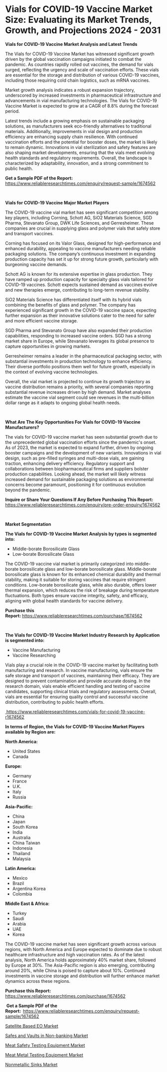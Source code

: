<p><h1>Vials for COVID-19 Vaccine Market Size: Evaluating its Market Trends, Growth, and Projections 2024 - 2031</h1></p><p><strong>Vials for COVID-19 Vaccine Market Analysis and Latest Trends</strong></p>
<p><p>The Vials for COVID-19 Vaccine Market has witnessed significant growth driven by the global vaccination campaigns initiated to combat the pandemic. As countries rapidly rolled out vaccines, the demand for vials surged, reflecting the urgency and scale of vaccination efforts. These vials are essential for the storage and distribution of various COVID-19 vaccines, including those requiring cold chain logistics, such as mRNA vaccines.</p><p>Market growth analysis indicates a robust expansion trajectory, underscored by increased investments in pharmaceutical infrastructure and advancements in vial manufacturing technologies. The Vials for COVID-19 Vaccine Market is expected to grow at a CAGR of 8.8% during the forecast period. </p><p>Latest trends include a growing emphasis on sustainable packaging solutions, as manufacturers seek eco-friendly alternatives to traditional materials. Additionally, improvements in vial design and production efficiency are enhancing supply chain resilience. With continued vaccination efforts and the potential for booster doses, the market is likely to remain dynamic. Innovations in vial sterilization and safety features are also shaping market developments, ensuring that the vials meet evolving health standards and regulatory requirements. Overall, the landscape is characterized by adaptability, innovation, and a strong commitment to public health.</p></p>
<p><strong>Get a Sample PDF of the Report:&nbsp;</strong> <a href="https://www.reliableresearchtimes.com/enquiry/request-sample/1674562?utm_campaign=1606&utm_medium=2&utm_source=Github&utm_content=ia&utm_term=13102024&utm_id=vials-for-covid-19-vaccine">https://www.reliableresearchtimes.com/enquiry/request-sample/1674562</a></p>
<p>&nbsp;</p>
<p><strong>Vials for COVID-19 Vaccine Major Market Players</strong></p>
<p><p>The COVID-19 vaccine vial market has seen significant competition among key players, including Corning, Schott AG, SiO2 Materials Science, SGD Pharma, Stevanato Group, DWK Life Sciences, and Gerresheimer. These companies are crucial in supplying glass and polymer vials that safely store and transport vaccines.</p><p>Corning has focused on its Valor Glass, designed for high-performance and enhanced durability, appealing to vaccine manufacturers needing reliable packaging solutions. The company’s continuous investment in expanding production capacity has set it up for strong future growth, particularly with burgeoning vaccine demands.</p><p>Schott AG is known for its extensive expertise in glass production. They have ramped up production capacity for specialty glass vials tailored for COVID-19 vaccines. Schott expects sustained demand as vaccines evolve and new therapies emerge, contributing to long-term revenue stability.</p><p>SiO2 Materials Science has differentiated itself with its hybrid vials combining the benefits of glass and polymer. The company has experienced significant growth in the COVID-19 vaccine space, expecting further expansion as their innovative solutions cater to the need for safer and more efficient vaccine storage.</p><p>SGD Pharma and Stevanato Group have also expanded their production capabilities, responding to increased vaccine orders. SGD has a strong market share in Europe, while Stevanato leverages its global presence to capture opportunities in growing markets.</p><p>Gerresheimer remains a leader in the pharmaceutical packaging sector, with substantial investments in production technology to enhance efficiency. Their diverse portfolio positions them well for future growth, especially in the context of evolving vaccine technologies.</p><p>Overall, the vial market is projected to continue its growth trajectory as vaccine distribution remains a priority, with several companies reporting substantial revenue increases driven by high demand. Market analyses estimate the vaccine vial segment could see revenues in the multi-billion dollar range as it adapts to ongoing global health needs.</p></p>
<p>&nbsp;</p>
<p><strong>What Are The Key Opportunities For Vials for COVID-19 Vaccine Manufacturers?</strong></p>
<p><p>The vials for COVID-19 vaccine market has seen substantial growth due to the unprecedented global vaccination efforts since the pandemic's onset. As of 2023, the market is expected to expand further, driven by ongoing booster campaigns and the development of new variants. Innovations in vial design, such as pre-filled syringes and multi-dose vials, are gaining traction, enhancing delivery efficiency. Regulatory support and collaborations between biopharmaceutical firms and suppliers bolster production capabilities. Looking ahead, the market will likely witness increased demand for sustainable packaging solutions as environmental concerns become paramount, positioning it for continuous evolution beyond the pandemic.</p></p>
<p><strong>Inquire or Share Your Questions If Any Before Purchasing This Report:</strong> <a href="https://www.reliableresearchtimes.com/enquiry/pre-order-enquiry/1674562?utm_campaign=1606&utm_medium=2&utm_source=Github&utm_content=ia&utm_term=13102024&utm_id=vials-for-covid-19-vaccine">https://www.reliableresearchtimes.com/enquiry/pre-order-enquiry/1674562</a></p>
<p>&nbsp;</p>
<p><strong>Market Segmentation</strong></p>
<p><strong>The Vials for COVID-19 Vaccine Market Analysis by types is segmented into:</strong></p>
<p><ul><li>Middle-borate Borosilicate Glass</li><li>Low-borate Borosilicate Glass</li></ul></p>
<p><p>The COVID-19 vaccine vial market is primarily categorized into middle-borate borosilicate glass and low-borate borosilicate glass. Middle-borate borosilicate glass is known for its enhanced chemical durability and thermal stability, making it suitable for storing vaccines that require stringent conditions. Low-borate borosilicate glass, while also durable, offers lower thermal expansion, which reduces the risk of breakage during temperature fluctuations. Both types ensure vaccine integrity, safety, and efficacy, aligning with global health standards for vaccine delivery.</p></p>
<p><strong>Purchase this Report:&nbsp;</strong><a href="https://www.reliableresearchtimes.com/purchase/1674562?utm_campaign=1606&utm_medium=2&utm_source=Github&utm_content=ia&utm_term=13102024&utm_id=vials-for-covid-19-vaccine">https://www.reliableresearchtimes.com/purchase/1674562</a></p>
<p>&nbsp;</p>
<p><strong>The Vials for COVID-19 Vaccine Market Industry Research by Application is segmented into:</strong></p>
<p><ul><li>Vaccine Manufacturing</li><li>Vaccine Researching</li></ul></p>
<p><p>Vials play a crucial role in the COVID-19 vaccine market by facilitating both manufacturing and research. In vaccine manufacturing, vials ensure the safe storage and transport of vaccines, maintaining their efficacy. They are designed to prevent contamination and provide accurate dosing. In the research domain, vials enable efficient handling and testing of vaccine candidates, supporting clinical trials and regulatory assessments. Overall, vials are essential for ensuring quality control and successful vaccine distribution, contributing to public health efforts.</p></p>
<p><a href="https://www.reliableresearchtimes.com/vials-for-covid-19-vaccine-r1674562?utm_campaign=1606&utm_medium=2&utm_source=Github&utm_content=ia&utm_term=13102024&utm_id=vials-for-covid-19-vaccine">&nbsp;https://www.reliableresearchtimes.com/vials-for-covid-19-vaccine-r1674562</a></p>
<p><strong>In terms of Region, the Vials for COVID-19 Vaccine Market Players available by Region are:</strong></p>
<p>
    <p> <strong> North America: </strong>
        <ul>
            <li>United States</li>
            <li>Canada</li>
        </ul>
        </p> 
    <p> <strong> Europe: </strong>
        <ul>
            <li>Germany</li>
            <li>France</li>
            <li>U.K.</li>
            <li>Italy</li>
            <li>Russia</li>
        </ul>
        </p> 
    <p> <strong> Asia-Pacific: </strong>
        <ul>
            <li>China</li>
            <li>Japan</li>
            <li>South Korea</li>
            <li>India</li>
            <li>Australia</li>
            <li>China Taiwan</li>
            <li>Indonesia</li>
            <li>Thailand</li>
            <li>Malaysia</li>
        </ul>
        </p> 
    <p> <strong> Latin America: </strong>
        <ul>
            <li>Mexico</li>
            <li>Brazil</li>
            <li>Argentina Korea</li>
            <li>Colombia</li>
        </ul>
        </p> 
    <p> <strong> Middle East & Africa: </strong>
        <ul>
            <li>Turkey</li>
            <li>Saudi</li>
            <li>Arabia</li>
            <li>UAE</li>
            <li>Korea</li>
        </ul>
    </p>
    </p>
<p><p>The COVID-19 vaccine market has seen significant growth across various regions, with North America and Europe expected to dominate due to robust healthcare infrastructure and high vaccination rates. As of the latest analysis, North America holds approximately 40% market share, followed by Europe at 30%. The Asia-Pacific region is also emerging, contributing around 20%, while China is poised to capture about 10%. Continued investments in vaccine storage and distribution will further enhance market dynamics across these regions.</p></p>
<p><strong>Purchase this Report: </strong><a href="https://www.reliableresearchtimes.com/purchase/1674562?utm_campaign=1606&utm_medium=2&utm_source=Github&utm_content=ia&utm_term=13102024&utm_id=vials-for-covid-19-vaccine">https://www.reliableresearchtimes.com/purchase/1674562</a></p>
<p>&nbsp;<strong>Get a Sample PDF of the Report:&nbsp;&nbsp;</strong><a href="https://www.reliableresearchtimes.com/enquiry/request-sample/1674562?utm_campaign=1606&utm_medium=2&utm_source=Github&utm_content=ia&utm_term=13102024&utm_id=vials-for-covid-19-vaccine">https://www.reliableresearchtimes.com/enquiry/request-sample/1674562</a></p>
<p><strong></strong></p>
<p><p><a href="https://www.linkedin.com/pulse/satellite-based-eo-momentum-charting-48-cagr-path-2024-2031-bzaic?utm_campaign=1606&utm_medium=2&utm_source=Github&utm_content=ia&utm_term=13102024&utm_id=vials-for-covid-19-vaccine">Satellite Based EO Market</a></p><p><a href="https://www.linkedin.com/pulse/unlocking-growth-potential-strategic-analysis-safes-vaults-wtjnc?utm_campaign=1606&utm_medium=2&utm_source=Github&utm_content=ia&utm_term=13102024&utm_id=vials-for-covid-19-vaccine">Safes and Vaults in Non-banking Market</a></p><p><a href="https://www.linkedin.com/pulse/opportunities-challenges-meat-safety-testing-equipment-5v0wc?utm_campaign=1606&utm_medium=2&utm_source=Github&utm_content=ia&utm_term=13102024&utm_id=vials-for-covid-19-vaccine">Meat Safety Testing Equipment Market</a></p><p><a href="https://www.linkedin.com/pulse/navigating-global-meat-metal-testing-equipment-market-landscape-xq64c?utm_campaign=1606&utm_medium=2&utm_source=Github&utm_content=ia&utm_term=13102024&utm_id=vials-for-covid-19-vaccine">Meat Metal Testing Equipment Market</a></p><p><a href="https://www.linkedin.com/pulse/nonmetallic-sinks-market-indicators-size-regional-breakdown-xxrmc?utm_campaign=1606&utm_medium=2&utm_source=Github&utm_content=ia&utm_term=13102024&utm_id=vials-for-covid-19-vaccine">Nonmetallic Sinks Market</a></p></p>